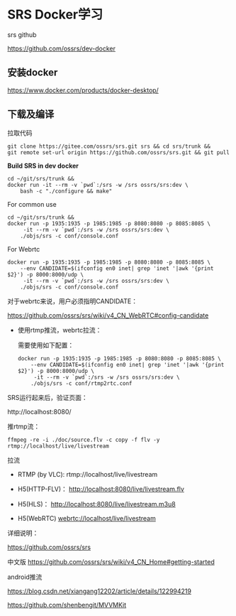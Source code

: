 # SRS Docker学习



srs github

https://github.com/ossrs/dev-docker



## 安装docker

https://www.docker.com/products/docker-desktop/



## 下载及编译

拉取代码

```shell
git clone https://gitee.com/ossrs/srs.git srs && cd srs/trunk && 
git remote set-url origin https://github.com/ossrs/srs.git && git pull
```

**Build SRS in dev docker**

```
cd ~/git/srs/trunk &&
docker run -it --rm -v `pwd`:/srs -w /srs ossrs/srs:dev \
    bash -c "./configure && make"
```

For common use

```
cd ~/git/srs/trunk &&
docker run -p 1935:1935 -p 1985:1985 -p 8080:8080 -p 8085:8085 \
     -it --rm -v `pwd`:/srs -w /srs ossrs/srs:dev \
    ./objs/srs -c conf/console.conf
```

For Webrtc

```
docker run -p 1935:1935 -p 1985:1985 -p 8080:8080 -p 8085:8085 \
    --env CANDIDATE=$(ifconfig en0 inet| grep 'inet '|awk '{print $2}') -p 8000:8000/udp \
     -it --rm -v `pwd`:/srs -w /srs ossrs/srs:dev \
    ./objs/srs -c conf/console.conf
```

对于webrtc来说，用户必须指明CANDIDATE：

https://github.com/ossrs/srs/wiki/v4_CN_WebRTC#config-candidate

* 使用rtmp推流，webrtc拉流：

  需要使用如下配置：

  ```shell
  docker run -p 1935:1935 -p 1985:1985 -p 8080:8080 -p 8085:8085 \
      --env CANDIDATE=$(ifconfig en0 inet| grep 'inet '|awk '{print $2}') -p 8000:8000/udp \
       -it --rm -v `pwd`:/srs -w /srs ossrs/srs:dev \
      ./objs/srs -c conf/rtmp2rtc.conf
  ```



SRS运行起来后，验证页面：

 http://localhost:8080/

推rtmp流：

```
ffmpeg -re -i ./doc/source.flv -c copy -f flv -y rtmp://localhost/live/livestream
```

拉流

* RTMP (by VLC):     rtmp://localhost/live/livestream

* H5(HTTP-FLV)：   [http://localhost:8080/live/livestream.flv](http://localhost:8080/players/srs_player.html?autostart=true&stream=livestream.flv&port=8080&schema=http)
* H5(HLS)：            [http://localhost:8080/live/livestream.m3u8](http://localhost:8080/players/srs_player.html?autostart=true&stream=livestream.m3u8&port=8080&schema=http)

* H5(WebRTC)        [webrtc://localhost/live/livestream](http://localhost:8080/players/rtc_player.html?autostart=true)



详细说明：

https://github.com/ossrs/srs

中文版 
https://github.com/ossrs/srs/wiki/v4_CN_Home#getting-started



android推流

https://blog.csdn.net/xiangang12202/article/details/122994219





https://github.com/shenbengit/MVVMKit